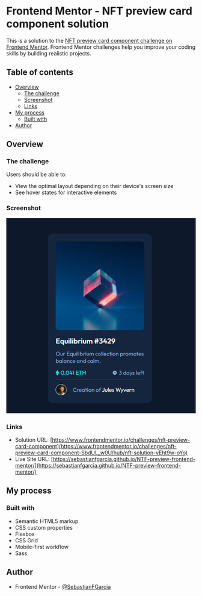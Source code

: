 # Frontend Mentor - NFT preview card component solution

This is a solution to the [NFT preview card component challenge on Frontend Mentor](https://www.frontendmentor.io/challenges/nft-preview-card-component-SbdUL_w0U). Frontend Mentor challenges help you improve your coding skills by building realistic projects. 

## Table of contents

- [Overview](#overview)
  - [The challenge](#the-challenge)
  - [Screenshot](#screenshot)
  - [Links](#links)
- [My process](#my-process)
  - [Built with](#built-with)
- [Author](#author)


## Overview

### The challenge

Users should be able to:

- View the optimal layout depending on their device's screen size
- See hover states for interactive elements


### Screenshot

![](./images/Screenshot.PNG)

### Links

- Solution URL: [https://www.frontendmentor.io/challenges/nft-preview-card-component](https://www.frontendmentor.io/challenges/nft-preview-card-component-SbdUL_w0U/hub/nft-solution-vEht9w-oYo)
- Live Site URL: [https://sebastianfgarcia.github.io/NTF-preview-frontend-mentor/](https://sebastianfgarcia.github.io/NTF-preview-frontend-mentor/)

## My process

### Built with

- Semantic HTML5 markup
- CSS custom properties
- Flexbox
- CSS Grid
- Mobile-first workflow
- Sass

## Author
- Frontend Mentor - [@SebastianFGarcia](https://www.frontendmentor.io/profile/SebastianFGarcia)